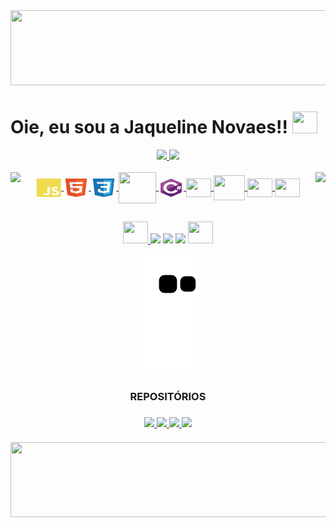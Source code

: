 <img height="120" width="1120" src="https://user-images.githubusercontent.com/98557538/152580860-e178c645-42d9-4607-acd6-3be8d04affd0.gif"/>

# Oie, eu sou a Jaqueline Novaes!! <img height="35" width="40" src="https://user-images.githubusercontent.com/98557538/152588563-927b4112-a6a9-498a-9662-418f655bbc53.png"> 

<div align="center">
  <a href="https://github.com/JaquelineNovaes">
  <img height="165" src="https://github-readme-stats.vercel.app/api/top-langs/?username=JaquelineNovaes&layout=compact&langs_count=7&theme=nightowl"/>
  <img height="165" src="https://github-readme-stats.vercel.app/api?username=JaquelineNovaes&show_icons=true&theme=nightowl&include_all_commits=true&count_private=true"/>
</div>
  
<div align="center" style="display: inline_block"><br>
  <img align="left" height="140" src="https://user-images.githubusercontent.com/98557538/152570648-bf9098d2-5273-4db2-9f5e-dea7f8e431b7.png">
  <img align="center" height="30" width="40" src="https://raw.githubusercontent.com/devicons/devicon/master/icons/javascript/javascript-plain.svg">
  <img align="center" height="30" width="40" src="https://raw.githubusercontent.com/devicons/devicon/master/icons/html5/html5-original.svg">
  <img align="center" height="30" width="40" src="https://raw.githubusercontent.com/devicons/devicon/master/icons/css3/css3-original.svg">
  <img align="center" height="50" width="60" src="https://cdn.jsdelivr.net/gh/devicons/devicon/icons/mysql/mysql-original-wordmark.svg" />
  <img align="center" height="30" width="40" src="https://raw.githubusercontent.com/devicons/devicon/master/icons/csharp/csharp-original.svg">
  <img align="center" height="30" width="40" src="https://cdn.jsdelivr.net/gh/devicons/devicon/icons/java/java-original.svg" />
  <img align="center" height="40" width="50" src="https://cdn.jsdelivr.net/gh/devicons/devicon/icons/php/php-original.svg" />
  <img align="center" height="30" width="40" src="https://cdn.jsdelivr.net/gh/devicons/devicon/icons/python/python-original.svg" />
  <img align="center" height="30" width="40" src="https://cdn.jsdelivr.net/gh/devicons/devicon/icons/cplusplus/cplusplus-original.svg" />
  <img align="right" height="140" src="https://user-images.githubusercontent.com/98557538/152552777-20ed3566-9f38-4920-8739-00d9de34de1d.gif">
</div>
  
  ## 
 
<div align="center"> 
  <img height="35" width="40" src="https://user-images.githubusercontent.com/98557538/152588600-3c69e7f6-9a53-4b1d-a65d-48943f68bef7.png">
  <a href = "mailto:jaquelinenovaes475@gmail.com"><img src="https://img.shields.io/badge/-Gmail-%23333?style=for-the-badge&logo=gmail&logoColor=white" target="_blank"></a>
  <a href="https://www.linkedin.com/in/jaqueline-novaes-96753122b" target="_blank"><img src="https://img.shields.io/badge/-LinkedIn-%230077B5?style=for-the-badge&logo=linkedin&logoColor=white" target="_blank"></a> 
  <a href="https://api.whatsapp.com/send?phone=5511933452001&text=Oie%2C%20eu%20sou%20a%20Jaqueline%20Novaes!%20" target="_blank"><img src="https://img.shields.io/badge/WhatsApp-25D366?style=for-the-badge&logo=whatsapp&logoColor=white" target="_blank"></a> 
  <img height="35" width="40" src="https://user-images.githubusercontent.com/98557538/152588541-5d43e868-b349-4f87-b0ac-056dea126508.png">

  ![Snake animation](https://github.com/JaquelineNovaes/JaquelineNovaes/blob/output/github-contribution-grid-snake.svg)
 </div>
 
 <h3 align="center">REPOSITÓRIOS<h3>
<div align="center">
  <a href="https://github.com/JaquelineNovaes/JaquelineNovaes" title="Profile">
    <img width="400" src="https://github-readme-stats.vercel.app/api/pin/?username=JaquelineNovaes&repo=JaquelineNovaes&theme=nightowl">
  </a>
  <a href="https://github.com/JaquelineNovaes/JaquelineNovaes" title="Profile">
    <img width="400" src="https://github-readme-stats.vercel.app/api/pin/?username=JaquelineNovaes&repo=JaquelineNovaes&theme=nightowl">
  </a>
  <a href="https://github.com/JaquelineNovaes/JaquelineNovaes" title="Profile">
    <img width="400" src="https://github-readme-stats.vercel.app/api/pin/?username=JaquelineNovaes&repo=JaquelineNovaes&theme=nightowl">
  </a>
  <a href="https://github.com/JaquelineNovaes/JaquelineNovaes" title="Profile">
    <img width="400" src="https://github-readme-stats.vercel.app/api/pin/?username=JaquelineNovaes&repo=JaquelineNovaes&theme=nightowl">
  </a>
</div>
  
<br>
 <div align="center">
   <img height="120" width="1120" src="https://user-images.githubusercontent.com/98557538/152582117-db099c2f-332b-49d4-9ba5-d61b724e6d04.gif"/> 
</div>
